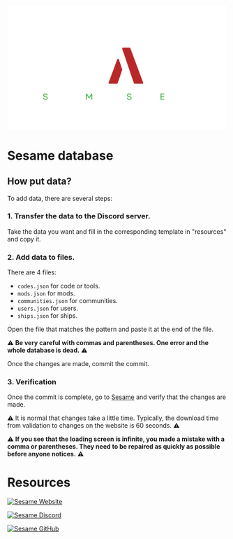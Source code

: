 ![Logo](https://raw.githubusercontent.com/W0lfan/W0lfan.github.io/main/sesame/webutils/img/Sesame.png)
# Sesame database

## How put data?
To add data, there are several steps:
### 1. Transfer the data to the Discord server.
Take the data you want and fill in the corresponding template in "resources" and copy it.
### 2. Add data to files.

There are 4 files:

- `codes.json` for code or tools.
- `mods.json` for mods.
- `communities.json` for communities.
- `users.json` for users.
- `ships.json` for ships.

Open the file that matches the pattern and paste it at the end of the file.
 
⚠️ **Be very careful with commas and parentheses. One error and the whole database is dead.** ⚠️

Once the changes are made, commit the commit.

### 3. Verification
Once the commit is complete, go to  [Sesame](https://w0lfan.github.io/sesame/) and verify that the changes are made.

⚠️ It is normal that changes take a little time. Typically, the download time from validation to changes on the website is 60 seconds. ⚠️

⚠️ **If you see that the loading screen is infinite, you made a mistake with a comma or parentheses. They need to be repaired as quickly as possible before anyone notices.** ⚠️

# Resources
[![Sesame Website](https://img.shields.io/badge/Sesame-Website-red?logo=website&color=%23FF0000
)](https://naflouille-creations.com/sesame/)

[![Sesame Discord](https://img.shields.io/badge/Sesame-Discord_server-darkblue?logo=discord
)](https://discord.gg/s5RPP2CCrd)

[![Sesame GitHub](https://img.shields.io/badge/Sesame_Database-Github-white?logo=github
)](https://github.com/W0lfan/sesame)
